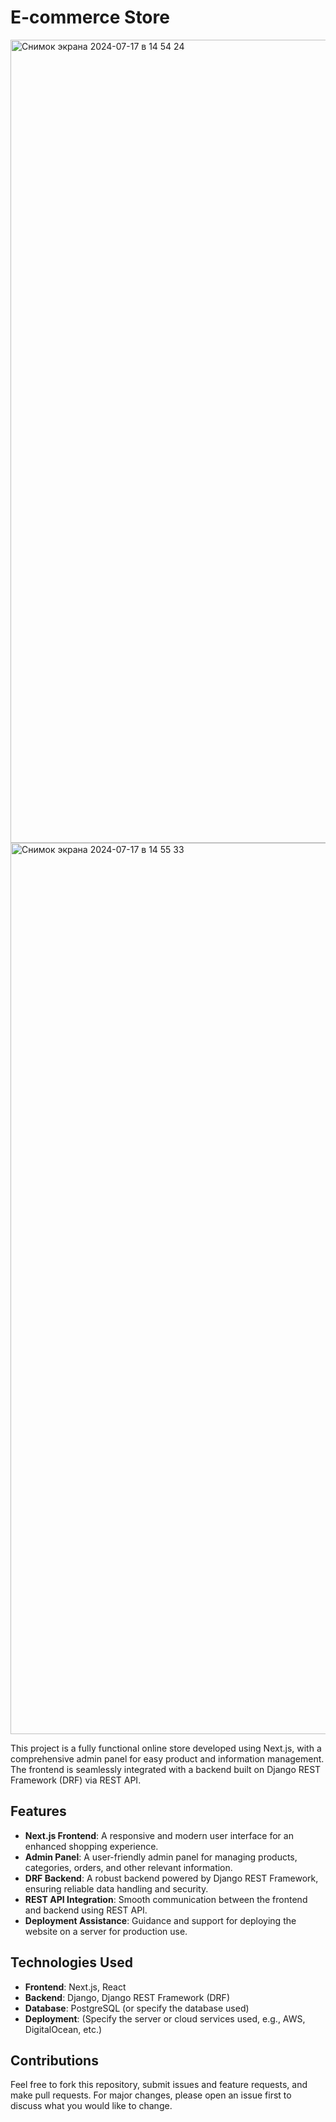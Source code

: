 
# E-commerce Store

<img width="1285" alt="Снимок экрана 2024-07-17 в 14 54 24" src="https://github.com/user-attachments/assets/236ada64-caa3-4244-acb3-3f85b98057f9">
<img width="1426" alt="Снимок экрана 2024-07-17 в 14 55 33" src="https://github.com/user-attachments/assets/0716c821-3ea9-4619-8ddd-83435a61662a">


This project is a fully functional online store developed using Next.js, with a comprehensive admin panel for easy product and information management. The frontend is seamlessly integrated with a backend built on Django REST Framework (DRF) via REST API.

## Features

- **Next.js Frontend**: A responsive and modern user interface for an enhanced shopping experience.
- **Admin Panel**: A user-friendly admin panel for managing products, categories, orders, and other relevant information.
- **DRF Backend**: A robust backend powered by Django REST Framework, ensuring reliable data handling and security.
- **REST API Integration**: Smooth communication between the frontend and backend using REST API.
- **Deployment Assistance**: Guidance and support for deploying the website on a server for production use.

## Technologies Used

- **Frontend**: Next.js, React
- **Backend**: Django, Django REST Framework (DRF)
- **Database**: PostgreSQL (or specify the database used)
- **Deployment**: (Specify the server or cloud services used, e.g., AWS, DigitalOcean, etc.)

## Contributions

Feel free to fork this repository, submit issues and feature requests, and make pull requests. For major changes, please open an issue first to discuss what you would like to change.
